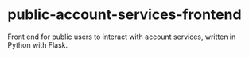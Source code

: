 # public-account-services-frontend
Front end for public users to interact with account services, written in Python with Flask.
